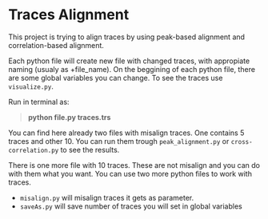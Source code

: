 # Traces Alignment

This project is trying to align traces by using peak-based alignment and correlation-based alignment.

Each python file will create new file with changed traces, with appropiate naming (usualy as +file_name). On the beggining of each python file, there are some global variables you can change. To see the traces use `visualize.py`.

Run in terminal as:
> **python file.py traces.trs**

You can find here already two files with misalign traces. One contains 5 traces and other 10. You can run them trough `peak_alignment.py` or `cross-correlation.py` to see the results.

There is one more file with 10 traces. These are not misalign and you can do with them what you want.
You can use two more python files to work with traces.
- `misalign.py` will misalign traces it gets as parameter.
- `saveAs.py` will save number of traces you will set in global variables
